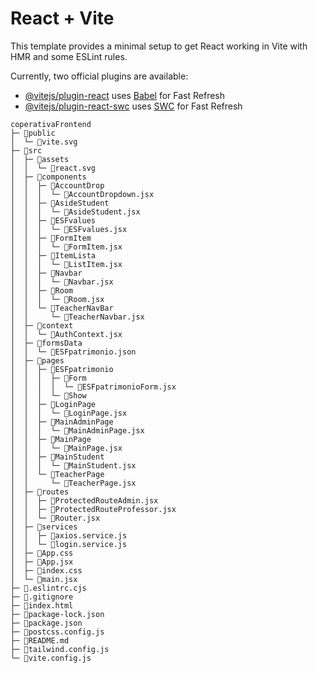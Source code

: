 # React + Vite

This template provides a minimal setup to get React working in Vite with HMR and some ESLint rules.

Currently, two official plugins are available:

- [@vitejs/plugin-react](https://github.com/vitejs/vite-plugin-react/blob/main/packages/plugin-react/README.md) uses [Babel](https://babeljs.io/) for Fast Refresh
- [@vitejs/plugin-react-swc](https://github.com/vitejs/vite-plugin-react-swc) uses [SWC](https://swc.rs/) for Fast Refresh

```
coperativaFrontend
├─ 📁public
│  └─ 📄vite.svg
├─ 📁src
│  ├─ 📁assets
│  │  └─ 📄react.svg
│  ├─ 📁components
│  │  ├─ 📁AccountDrop
│  │  │  └─ 📄AccountDropdown.jsx
│  │  ├─ 📁AsideStudent
│  │  │  └─ 📄AsideStudent.jsx
│  │  ├─ 📁ESFvalues
│  │  │  └─ 📄ESFvalues.jsx
│  │  ├─ 📁FormItem
│  │  │  └─ 📄FormItem.jsx
│  │  ├─ 📁ItemLista
│  │  │  └─ 📄ListItem.jsx
│  │  ├─ 📁Navbar
│  │  │  └─ 📄Navbar.jsx
│  │  ├─ 📁Room
│  │  │  └─ 📄Room.jsx
│  │  └─ 📁TeacherNavBar
│  │     └─ 📄TeacherNavbar.jsx
│  ├─ 📁context
│  │  └─ 📄AuthContext.jsx
│  ├─ 📁formsData
│  │  └─ 📄ESFpatrimonio.json
│  ├─ 📁pages
│  │  ├─ 📁ESFpatrimonio
│  │  │  ├─ 📁Form
│  │  │  │  └─ 📄ESFpatrimonioForm.jsx
│  │  │  └─ 📁Show
│  │  ├─ 📁LoginPage
│  │  │  └─ 📄LoginPage.jsx
│  │  ├─ 📁MainAdminPage
│  │  │  └─ 📄MainAdminPage.jsx
│  │  ├─ 📁MainPage
│  │  │  └─ 📄MainPage.jsx
│  │  ├─ 📁MainStudent
│  │  │  └─ 📄MainStudent.jsx
│  │  └─ 📁TeacherPage
│  │     └─ 📄TeacherPage.jsx
│  ├─ 📁routes
│  │  ├─ 📄ProtectedRouteAdmin.jsx
│  │  ├─ 📄ProtectedRouteProfessor.jsx
│  │  └─ 📄Router.jsx
│  ├─ 📁services
│  │  ├─ 📄axios.service.js
│  │  └─ 📄login.service.js
│  ├─ 📄App.css
│  ├─ 📄App.jsx
│  ├─ 📄index.css
│  └─ 📄main.jsx
├─ 📄.eslintrc.cjs
├─ 📄.gitignore
├─ 📄index.html
├─ 📄package-lock.json
├─ 📄package.json
├─ 📄postcss.config.js
├─ 📄README.md
├─ 📄tailwind.config.js
└─ 📄vite.config.js
```